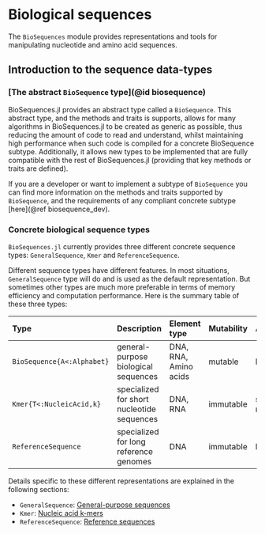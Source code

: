 # Biological sequences

The `BioSequences` module provides representations and tools for manipulating
nucleotide and amino acid sequences.

## Introduction to the sequence data-types


### [The abstract `BioSequence` type](@id biosequence)

BioSequences.jl provides an abstract type called a `BioSequence`.
This abstract type, and the methods and traits is supports, allows for
many algorithms in BioSequences.jl to be created as generic as possible,
thus reducing the amount of code to read and understand, whilst maintaining high
performance when such code is compiled for a concrete BioSequence subtype.
Additionally, it allows new types to be implemented that are fully compatible
with the rest of BioSequences.jl (providing that key methods or traits are defined).

If you are a developer or want to implement a subtype of `BioSequence` you
can find more information on the methods and traits supported by `BioSequence`,
and the requirements of any compliant concrete subtype [here](@ref biosequence_dev).


### Concrete biological sequence types

`BioSequences.jl` currently provides three different concrete sequence types:
`GeneralSequence`, `Kmer` and `ReferenceSequence`.

Different sequence types have different features. In most situations,
`GeneralSequence` type will do and is used as the default representation.
But sometimes other types are much more preferable in terms of memory
efficiency and computation performance.
Here is the summary table of these three types:

| Type                       | Description                                | Element type          | Mutability  | Allocation       |
| :----                      | :-----------                               | :------------         | :---------- | :----------      |
| `BioSequence{A<:Alphabet}` | general-purpose biological sequences       | DNA, RNA, Amino acids | mutable     | heap             |
| `Kmer{T<:NucleicAcid,k}`   | specialized for short nucleotide sequences | DNA, RNA              | immutable   | stack / register |
| `ReferenceSequence`        | specialized for long reference genomes     | DNA                   | immutable   | heap             |

Details specific to these different representations are explained in the following
sections:

* `GeneralSequence`: [General-purpose sequences](@ref)
* `Kmer`: [Nucleic acid k-mers](@ref)
* `ReferenceSequence`: [Reference sequences](@ref)
